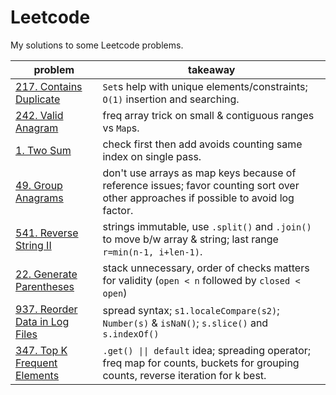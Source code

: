 # Leetcode

My solutions to some Leetcode problems.

| **problem**                                                        | **takeaway**                                                                                                                         |
| ------------------------------------------------------------------ | ------------------------------------------------------------------------------------------------------------------------------------ |
| [217. Contains Duplicate](217_contains-duplicate.md)               | `Set`s help with unique elements/constraints; `O(1)` insertion and searching.                                                        |
| [242. Valid Anagram](242_valid-anagram.md)                         | freq array trick on small & contiguous ranges vs `Map`s.                                                                             |
| [1. Two Sum](1_two-sum.md)                                         | check first then add avoids counting same index on single pass.                                                                      |
| [49. Group Anagrams](49_group-anagrams.md)                         | don't use arrays as map keys because of reference issues; favor counting sort over other approaches if possible to avoid log factor. |
| [541. Reverse String II](541_reverse-string-ii.md)                 | strings immutable, use `.split()` and `.join()` to move b/w array & string; last range `r=min(n-1, i+len-1)`.                        |
| [22. Generate Parentheses](22_generate-parentheses.md)             | stack unnecessary, order of checks matters for validity (`open < n` followed by `closed < open`)                                     |
| [937. Reorder Data in Log Files](937_reorder-data-in-log-files.md) | spread syntax; `s1.localeCompare(s2)`; `Number(s)` & `isNaN()`; `s.slice()` and `s.indexOf()`                                        |
| [347. Top K Frequent Elements](347_top-k-frequent-elements.md)     | `.get() \|\| default` idea; spreading operator; freq map for counts, buckets for grouping counts, reverse iteration for k best.      |
